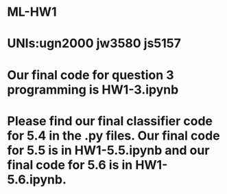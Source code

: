 # ML-HW1
# UNIs:ugn2000 jw3580 js5157

# Our final code for question 3 programming is HW1-3.ipynb

# Please find our final classifier code for 5.4 in the .py files. Our final code for 5.5 is in HW1-5.5.ipynb and our final code for 5.6 is in HW1-5.6.ipynb. 
